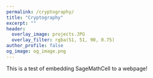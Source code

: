 ```yaml
---
permalink: /cryptography/
title: "Cryptography"
excerpt: ""
header:
  overlay_image: projects.JPG
  overlay_filter: rgba(51, 51, 90, 0.75)
author_profile: false
og_image: og_image.png
---
```

<script src="https://sagecell.sagemath.org/static/embedded_sagecell.js"></script>
<script>
sagecell.makeSagecell({inputLocation: '.sage',
					   template:	  sagecell.templates.restricted});
</script>
<link rel="stylesheet" type="text/css" href="https://discovermaths.uk/files/sagecell_embed.css">

This is a test of embedding SageMathCell to a webpage!

<div class="sage">
	<pre><script type="text/x-sage">
for i in range(26):
	x = (2 * i) % 26
	print(x)
	</script></pre>
</div>